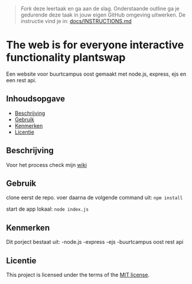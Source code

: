 > _Fork_ deze leertaak en ga aan de slag. Onderstaande outline ga je gedurende deze taak in jouw eigen GitHub omgeving uitwerken. De instructie vind je in: [docs/INSTRUCTIONS.md](docs/INSTRUCTIONS.md)

# The web is for everyone interactive functionality plantswap
Een website voor buurtcampus oost gemaakt met node.js, express, ejs en een rest api.

## Inhoudsopgave

  * [Beschrijving](#beschrijving)
  * [Gebruik](#gebruik)
  * [Kenmerken](#kenmerken)
  * [Licentie](#licentie)

## Beschrijving
Voor het process check mijn [wiki](https://github.com/NBadeloe/the-web-is-for-everyone-interactive-functionality/wiki/DLC)

## Gebruik
 clone eerst de repo. voer daarna de volgende command uit: 
 ```npm install```
 
 start de app lokaal:
 ``` node index.js ```

## Kenmerken
Dit porject bestaat uit:
-node.js
-express
-ejs
-buurtcampus oost rest api

## Licentie

This project is licensed under the terms of the [MIT license](./LICENSE).
